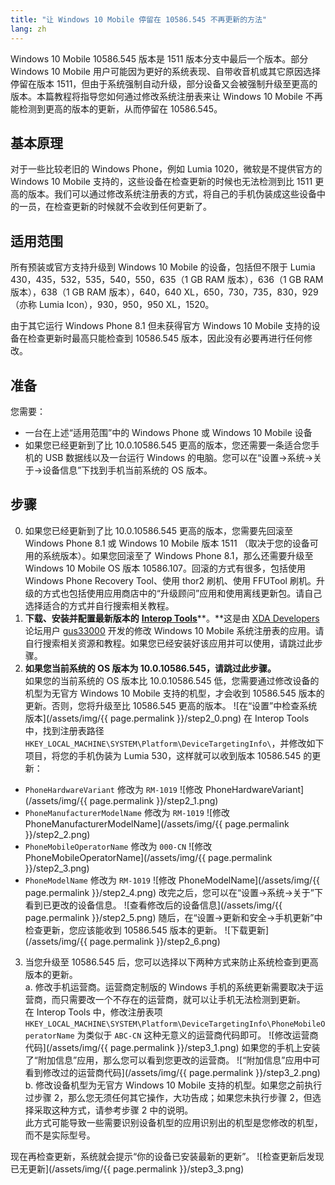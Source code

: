 ```yaml
---
title: "让 Windows 10 Mobile 停留在 10586.545 不再更新的方法"
lang: zh
---
```


Windows 10 Mobile 10586.545 版本是 1511 版本分支中最后一个版本。部分 Windows 10 Mobile 用户可能因为更好的系统表现、自带收音机或其它原因选择停留在版本 1511，但由于系统强制自动升级，部分设备又会被强制升级至更高的版本。本篇教程将指导您如何通过修改系统注册表来让 Windows 10 Mobile 不再能检测到更高的版本的更新，从而停留在 10586.545。

## 基本原理

对于一些比较老旧的 Windows Phone，例如 Lumia 1020，微软是不提供官方的 Windows 10 Mobile 支持的，这些设备在检查更新的时候也无法检测到比 1511 更高的版本。我们可以通过修改系统注册表的方式，将自己的手机伪装成这些设备中的一员，在检查更新的时候就不会收到任何更新了。

## 适用范围

所有预装或官方支持升级到 Windows 10 Mobile 的设备，包括但不限于 Lumia 430，435，532，535，540，550，635（1 GB RAM 版本），636（1 GB RAM 版本），638（1 GB RAM 版本），640，640 XL，650，730，735，830，929（亦称 Lumia Icon），930，950，950 XL，1520。

由于其它运行 Windows Phone 8.1 但未获得官方 Windows 10 Mobile 支持的设备在检查更新时最高只能检查到 10586.545 版本，因此没有必要再进行任何修改。

## 准备

您需要：
- 一台在上述“适用范围”中的 Windows Phone 或 Windows 10 Mobile 设备
- 如果您已经更新到了比 10.0.10586.545 更高的版本，您还需要一条适合您手机的 USB 数据线以及一台运行 Windows 的电脑。您可以在“设置→系统→关于→设备信息”下找到手机当前系统的 OS 版本。

## 步骤

0. 如果您已经更新到了比 10.0.10586.545 更高的版本，您需要先回滚至 Windows Phone 8.1 或 Windows 10 Mobile 版本 1511 （取决于您的设备可用的系统版本）。如果您回滚至了 Windows Phone 8.1，那么还需要升级至 Windows 10 Mobile OS 版本 10586.107。回滚的方式有很多，包括使用 Windows Phone Recovery Tool、使用 thor2 刷机、使用 FFUTool 刷机。升级的方式也包括使用应用商店中的“升级顾问”应用和使用离线更新包。请自己选择适合的方式并自行搜索相关教程。
1. **下载、安装并配置最新版本的** [**Interop Tools**](http://forum.xda-developers.com/windows-10-mobile/windows-10-mobile-apps-and-games/app-interop-tools-versatile-registry-t3445271)**。**这是由 [XDA Developers](http://forum.xda-developers.com) 论坛用户 [gus33000](http://forum.xda-developers.com/member.php?u=7651894) 开发的修改 Windows 10 Mobile 系统注册表的应用。请自行搜索相关资源和教程。如果您已经安装好该应用并可以使用，请跳过此步骤。
2. **如果您当前系统的 OS 版本为 10.0.10586.545，请跳过此步骤。**  
如果您的当前系统的 OS 版本比 10.0.10586.545 低，您需要通过修改设备的机型为无官方 Windows 10 Mobile 支持的机型，才会收到 10586.545 版本的更新。否则，您将升级至比 10586.545 更高的版本。
![在“设置”中检查系统版本](/assets/img/{{ page.permalink }}/step2_0.png)
在 Interop Tools 中，找到注册表路径 `HKEY_LOCAL_MACHINE\SYSTEM\Platform\DeviceTargetingInfo\`，并修改如下项目，将您的手机伪装为 Lumia 530，这样就可以收到版本 10586.545 的更新：
  - `PhoneHardwareVariant` 修改为 `RM-1019`
  ![修改 PhoneHardwareVariant](/assets/img/{{ page.permalink }}/step2_1.png)
  - `PhoneManufacturerModelName` 修改为 `RM-1019`
  ![修改 PhoneManufacturerModelName](/assets/img/{{ page.permalink }}/step2_2.png)
  - `PhoneMobileOperatorName` 修改为 `000-CN`
  ![修改 PhoneMobileOperatorName](/assets/img/{{ page.permalink }}/step2_3.png)
  - `PhoneModelName` 修改为 `RM-1019`
  ![修改 PhoneModelName](/assets/img/{{ page.permalink }}/step2_4.png)
改完之后，您可以在“设置→系统→关于”下看到已更改的设备信息。
![查看修改后的设备信息](/assets/img/{{ page.permalink }}/step2_5.png)
随后，在“设置→更新和安全→手机更新”中检查更新，您应该能收到 10586.545 版本的更新。
![下载更新](/assets/img/{{ page.permalink }}/step2_6.png)
3. 当您升级至 10586.545 后，您可以选择以下两种方式来防止系统检查到更高版本的更新。  
  a. 修改手机运营商。运营商定制版的 Windows 手机的系统更新需要取决于运营商，而只需要改一个不存在的运营商，就可以让手机无法检测到更新。  
  在 Interop Tools 中，修改注册表项 `HKEY_LOCAL_MACHINE\SYSTEM\Platform\DeviceTargetingInfo\PhoneMobileOperatorName` 为类似于 `ABC-CN` 这种无意义的运营商代码即可。
  ![修改运营商代码](/assets/img/{{ page.permalink }}/step3_1.png)
  如果您的手机上安装了“附加信息”应用，那么您可以看到您更改的运营商。
  ![“附加信息”应用中可看到修改过的运营商代码](/assets/img/{{ page.permalink }}/step3_2.png)
  b. 修改设备机型为无官方 Windows 10 Mobile 支持的机型。如果您之前执行过步骤 2，那么您无须任何其它操作，大功告成；如果您未执行步骤 2，但选择采取这种方式，请参考步骤 2 中的说明。  
  此方式可能导致一些需要识别设备机型的应用识别出的机型是您修改的机型，而不是实际型号。

现在再检查更新，系统就会提示“你的设备已安装最新的更新”。
![检查更新后发现已无更新](/assets/img/{{ page.permalink }}/step3_3.png)
